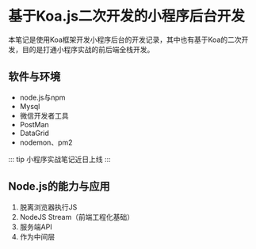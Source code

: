 # 基于Koa.js二次开发的小程序后台开发

本笔记是使用Koa框架开发小程序后台的开发记录，其中也有基于Koa的二次开发，目的是打通小程序实战的前后端全栈开发。

## 软件与环境

- node.js与npm
- Mysql
- 微信开发者工具
- PostMan
- DataGrid
- nodemon、pm2

::: tip
小程序实战笔记近日上线
:::

## Node.js的能力与应用

1. 脱离浏览器执行JS
2. NodeJS Stream（前端工程化基础）
3. 服务端API
4. 作为中间层